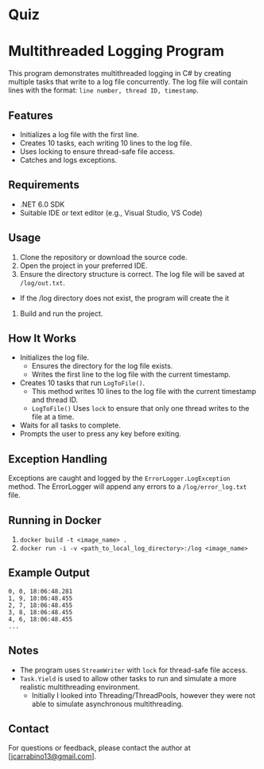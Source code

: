 # Quiz
# Multithreaded Logging Program

This program demonstrates multithreaded logging in C# by creating multiple tasks that write to a log file concurrently. The log file will contain lines with the format: `line number, thread ID, timestamp`.

## Features

- Initializes a log file with the first line.
- Creates 10 tasks, each writing 10 lines to the log file.
- Uses locking to ensure thread-safe file access.
- Catches and logs exceptions.

## Requirements

- .NET 6.0 SDK
- Suitable IDE or text editor (e.g., Visual Studio, VS Code)

## Usage

1. Clone the repository or download the source code.
1. Open the project in your preferred IDE.
1. Ensure the directory structure is correct. The log file will be saved at `/log/out.txt`.
  - If the /log directory does not exist, the program will create the it
1. Build and run the project.

## How It Works

- Initializes the log file.
    - Ensures the directory for the log file exists.
    - Writes the first line to the log file with the current timestamp.
- Creates 10 tasks that run `LogToFile()`.
    - This method writes 10 lines to the log file with the current timestamp and thread ID.
    - `LogToFile()` Uses `lock` to ensure that only one thread writes to the file at a time.
- Waits for all tasks to complete.
- Prompts the user to press any key before exiting.

## Exception Handling

Exceptions are caught and logged by the `ErrorLogger.LogException` method. The ErrorLogger will append any errors to a `/log/error_log.txt` file.

## Running in Docker
1. `docker build -t <image_name> .`
1. `docker run -i -v <path_to_local_log_directory>:/log <image_name>`

## Example Output

```plaintext
0, 0, 18:06:48.281
1, 9, 18:06:48.455
2, 7, 18:06:48.455
3, 8, 18:06:48.455
4, 6, 18:06:48.455
...
```

## Notes
- The program uses `StreamWriter` with `lock` for thread-safe file access.
- `Task.Yield` is used to allow other tasks to run and simulate a more realistic multithreading environment.
  - Initially I looked into Threading/ThreadPools, however they were not able to simulate asynchronous multithreading.


## Contact

For questions or feedback, please contact the author at [jcarrabino13@gmail.com].